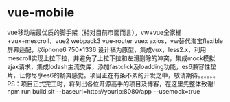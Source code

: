 # vue-mobile
vue移动端最优质的脚手架（相对目前市面而言），vw+vue全家桶+vux+mescroll，vue2 webpack3 vue-router vuex axios，vw替代淘宝flexible屏幕适配，以iphone6 750*1336 设计稿为原型，集成vux，less2.x，利用mescroll实现上拉下拉，并避免了上拉下拉和左滑删除的冲突，集成mock模拟ajax请求，集成lodash主流类库，添加fastclick及loadding功能，es6兼容性垫片，让你尽享es6的畅爽感觉。项目正在有条不紊的开发之中，敬请期待。。。。。。
PS：项目正式完工时，将列出各位开源高手的项目及博客，在这里先整体致谢!
npm run build:sit --baseurl=http://yourip:8080/app --usemock=true